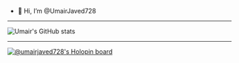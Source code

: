 - 👋 Hi, I’m @UmairJaved728

---

![Umair's GitHub stats](https://github-readme-stats.vercel.app/api?username=UmairJaved728&show_icons=true&theme=radical)
  
---

[![@umairjaved728's Holopin board](https://holopin.me/umairjaved728)](https://holopin.io/@umairjaved728)

<!---
UmairJaved728/UmairJaved728 is a ✨ special ✨ repository because its `README.md` (this file) appears on your GitHub profile.
You can click the Preview link to take a look at your changes.
--->
